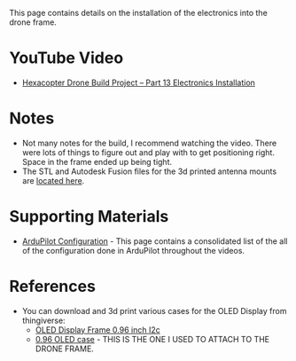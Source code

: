 This page contains details on the installation of the electronics into the drone frame.

# YouTube Video
- [Hexacopter Drone Build Project – Part 13 Electronics Installation](https://youtu.be/XXX)

# Notes
- Not many notes for the build, I recommend watching the video. There were lots of things to figure out and play with to get positioning right. Space in the frame ended up being tight.
- The STL and Autodesk Fusion files for the 3d printed antenna mounts are [located here](../../3d-print-files/antenna-l-bracket/).


# Supporting Materials
- [ArduPilot Configuration](../ArduPilot-Config/ArduPilot-Config.md) - This page contains a consolidated list of the all of the configuration done in ArduPilot throughout the videos.

# References 
- You can download and 3d print various cases for the OLED Display from thingiverse:
  - [OLED Display Frame 0.96 inch I2c](https://www.thingiverse.com/thing:3765981)
  - [0.96 OLED case](https://www.thingiverse.com/thing:5225024) - THIS IS THE ONE I USED TO ATTACH TO THE DRONE FRAME.
